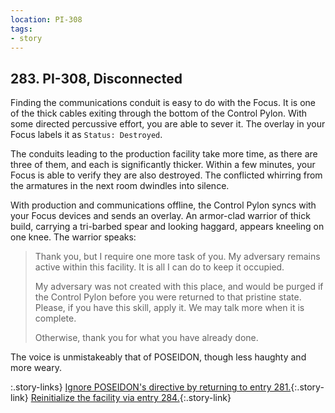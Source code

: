 ```yaml
---
location: PI-308
tags:
- story
---
```


## 283. PI-308, Disconnected

Finding the communications conduit is easy to do with the Focus.
It is one of the thick cables exiting through the bottom of the Control Pylon.
With some directed percussive effort, you are able to sever it.
The overlay in your Focus labels it as `Status: Destroyed`.

The conduits leading to the production facility take more time, as there are three of them, and each is significantly thicker.
Within a few minutes, your Focus is able to verify they are also destroyed.
The conflicted whirring from the armatures in the next room dwindles into silence.

With production and communications offline, the Control Pylon syncs with your Focus devices and sends an overlay.
An armor-clad warrior of thick build, carrying a tri-barbed spear and looking haggard, appears kneeling on one knee.
The warrior speaks:

> Thank you, but I require one more task of you.
> My adversary remains active within this facility.
> It is all I can do to keep it occupied.
>
> My adversary was not created with this place, and would be purged if the Control Pylon before you were returned to that pristine state.
> Please, if you have this skill, apply it.
> We may talk more when it is complete.
> 
> Otherwise, thank you for what you have already done.

The voice is unmistakeably that of POSEIDON, though less haughty and more weary.

:.story-links}
[Ignore POSEIDON's directive by returning to entry 281.](281-pi-308.md){:.story-link}
[Reinitialize the facility via entry 284.](284-pi-308-poseidon.md){:.story-link}
